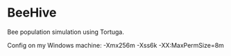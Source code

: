 BeeHive
=======

Bee population simulation using Tortuga.

Config on my Windows machine: -Xmx256m -Xss6k -XX:MaxPermSize=8m